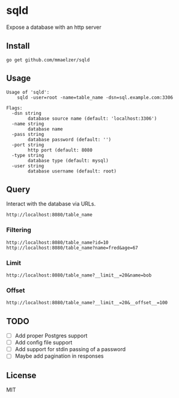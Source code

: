 sqld
====

Expose a database with an http server

Install
-------
```
go get github.com/mmaelzer/sqld
```

Usage
-----
```
Usage of 'sqld':
	sqld -user=root -name=table_name -dsn=sql.example.com:3306

Flags:
  -dsn string
    	database source name (default: 'localhost:3306')
  -name string
    	database name
  -pass string
    	database password (default: '')
  -port string
    	http port (default: 8080
  -type string
    	database type (default: mysql)
  -user string
    	database username (default: root)
```

Query
-----
Interact with the database via URLs.
```
http://localhost:8080/table_name
```

### Filtering
```
http://localhost:8080/table_name?id=10
http://localhost:8080/table_name?name=fred&age=67

```
### Limit
```
http://localhost:8080/table_name?__limit__=20&name=bob
```

### Offset
```
http://localhost:8080/table_name?__limit__=20&__offset__=100
```

TODO
----
- [ ] Add proper Postgres support
- [ ] Add config file support
- [ ] Add support for stdin passing of a password
- [ ] Maybe add pagination in responses

License
-------
MIT
